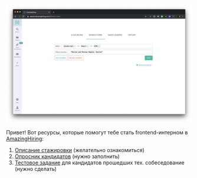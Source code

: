 ![](img01.png)

Привет! Вот ресурсы, которые помогут тебе стать frontend-интерном в [AmazingHiring](https://amazinghiring.com/):	
1. [Описание стажировки](https://github.com/Bolmazov/ah-frontend-intern/blob/master/DESCRIPTION.md) (желательно ознакомиться)	
2. [Опросник кандидатов](https://forms.gle/3RLpHvd273uqhSAR9) (нужно заполнить)	
3. [Тестовое задание](https://github.com/Bolmazov/ah-frontend-intern/blob/master/TEST.md) для кандидатов прошедших тех. собеседование (нужно сделать)
